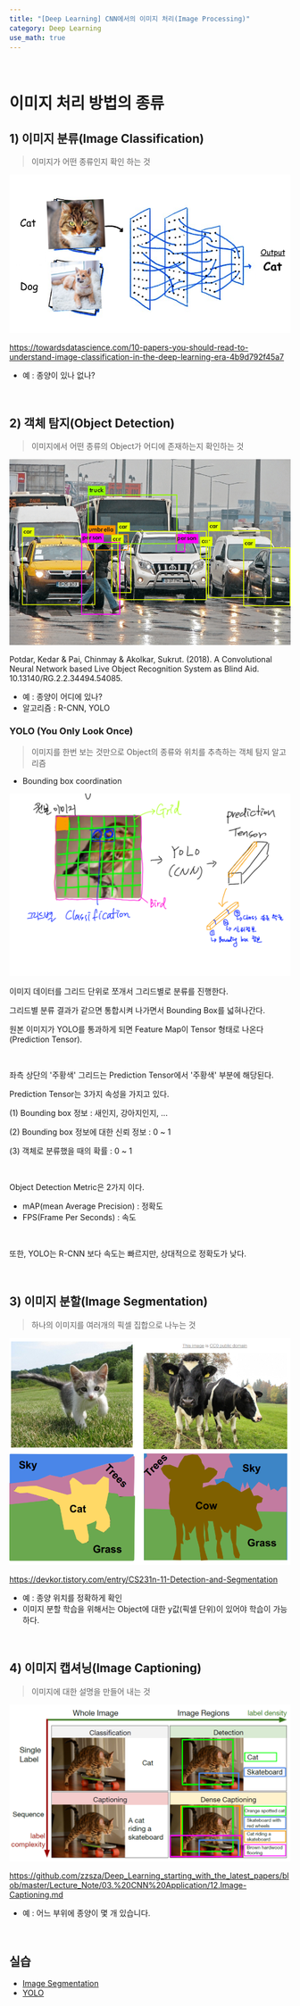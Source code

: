 ```yaml
---
title: "[Deep Learning] CNN에서의 이미지 처리(Image Processing)"
category: Deep Learning
use_math: true
---
```


<br>

# 이미지 처리 방법의 종류

## 1) 이미지 분류(Image Classification)
> 이미지가 어떤 종류인지 확인 하는 것

![](/assets/images/posts/dl/classification.png)

https://towardsdatascience.com/10-papers-you-should-read-to-understand-image-classification-in-the-deep-learning-era-4b9d792f45a7

- 예 : 종양이 있나 없나?

<br>
  
## 2) 객체 탐지(Object Detection)
> 이미지에서 어떤 종류의 Object가 어디에 존재하는지 확인하는 것

![](/assets/images/posts/dl/object_detect.png)

Potdar, Kedar & Pai, Chinmay & Akolkar, Sukrut. (2018). A Convolutional Neural Network based Live Object Recognition System as Blind Aid. 10.13140/RG.2.2.34494.54085. 

- 예 : 종양이 어디에 있나?
- 알고리즘 : R-CNN, YOLO

### YOLO (You Only Look Once)
> 이미지를 한번 보는 것만으로 Object의 종류와 위치를 추측하는 객체 탐지 알고리즘
 
- Bounding box coordination

![](/assets/images/posts/dl/yolo.png)
  
이미지 데이터를 그리드 단위로 쪼개서 그리드별로 분류를 진행한다.

그리드별 분류 결과가 같으면 통합시켜 나가면서 Bounding Box를 넓혀나간다.

원본 이미지가 YOLO를 통과하게 되면 Feature Map이 Tensor 형태로 나온다(Prediction Tensor).

<br>

좌측 상단의 '주황색' 그리드는 Prediction Tensor에서 '주황색' 부분에 해당된다.

Prediction Tensor는 3가지 속성을 가지고 있다.

(1) Bounding box 정보 : 새인지, 강아지인지, ...

(2) Bounding box 정보에 대한 신뢰 정보 : 0 ~ 1

(3) 객체로 분류했을 때의 확률 : 0 ~ 1

<br>

Object Detection Metric은 2가지 이다.

- mAP(mean Average Precision) : 정확도
- FPS(Frame Per Seconds) : 속도

<br>

또한, YOLO는 R-CNN 보다 속도는 빠르지만, 상대적으로 정확도가 낮다.

<br>

## 3) 이미지 분할(Image Segmentation)
> 하나의 이미지를 여러개의 픽셀 집합으로 나누는 것

![](/assets/images/posts/dl/image_seg.png)

https://devkor.tistory.com/entry/CS231n-11-Detection-and-Segmentation

- 예 : 종양 위치를 정확하게 확인
- 이미지 분할 학습을 위해서는 Object에 대한 y값(픽셀 단위)이 있어야 학습이 가능하다.

<br>
  
## 4) 이미지 캡셔닝(Image Captioning)
> 이미지에 대한 설명을 만들어 내는 것

![](/assets/images/posts/dl/image_caption.png)

https://github.com/zzsza/Deep_Learning_starting_with_the_latest_papers/blob/master/Lecture_Note/03.%20CNN%20Application/12.Image-Captioning.md

- 예 : 어느 부위에 종양이 몇 개 있습니다.

<br>

## 실습
- <a href="https://colab.research.google.com/drive/15rPRIP6_DTDHO36byqcKZBqMydwCzYbq?usp=sharing">Image Segmentation</a>
- <a href="https://drive.google.com/file/d/1mfQhackTy2nOmZ4YXxP6fs2sojXrm5u7/view?usp=sharing">YOLO</a>